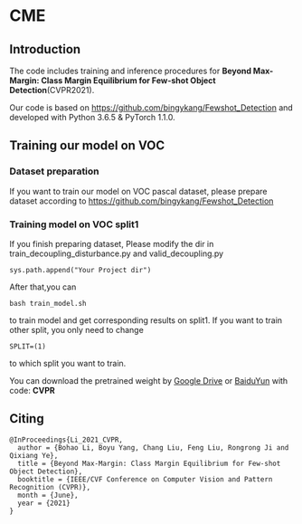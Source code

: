 # CME
## Introduction
The code includes training and inference procedures for **Beyond Max-Margin: Class Margin Equilibrium for Few-shot Object Detection**(CVPR2021).

Our code is based on https://github.com/bingykang/Fewshot_Detection and developed with Python 3.6.5 & PyTorch 1.1.0.
## Training our model on VOC
### Dataset preparation
If you want to train our model on VOC pascal dataset, please prepare dataset according to https://github.com/bingykang/Fewshot_Detection
### Training model on VOC split1
If you finish preparing dataset,
Please modify the dir in train_decoupling_disturbance.py and valid_decoupling.py
```
sys.path.append("Your Project dir")
```

After that,you can 
```
bash train_model.sh
```
to train model and get corresponding results on split1.
If you want to train other split, you only need to change
```
SPLIT=(1)
```
to which split you want to train.

You can download the pretrained weight by [Google Drive](https://drive.google.com/file/d/1-0Q2EqYXXb0dDm1J0e4dgyXeoQAesibU/view?usp=sharing) or [BaiduYun](https://pan.baidu.com/s/1WUrF0-dMyaS3InObBQa5zw ) with code: **CVPR** 

## Citing

```
@InProceedings{Li_2021_CVPR,
  author = {Bohao Li, Boyu Yang, Chang Liu, Feng Liu, Rongrong Ji and Qixiang Ye},
  title = {Beyond Max-Margin: Class Margin Equilibrium for Few-shot Object Detection},
  booktitle = {IEEE/CVF Conference on Computer Vision and Pattern Recognition (CVPR)},
  month = {June},
  year = {2021}
}
```
